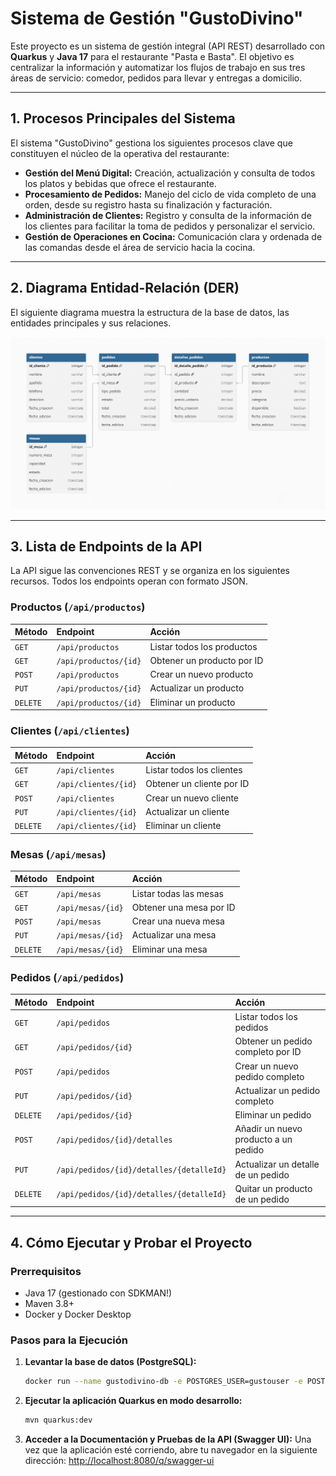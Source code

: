 # Sistema de Gestión "GustoDivino"

Este proyecto es un sistema de gestión integral (API REST) desarrollado con **Quarkus** y **Java 17** para el restaurante "Pasta e Basta". El objetivo es centralizar la información y automatizar los flujos de trabajo en sus tres áreas de servicio: comedor, pedidos para llevar y entregas a domicilio.

---

## 1. Procesos Principales del Sistema

El sistema "GustoDivino" gestiona los siguientes procesos clave que constituyen el núcleo de la operativa del restaurante:

*   **Gestión del Menú Digital:** Creación, actualización y consulta de todos los platos y bebidas que ofrece el restaurante.
*   **Procesamiento de Pedidos:** Manejo del ciclo de vida completo de una orden, desde su registro hasta su finalización y facturación.
*   **Administración de Clientes:** Registro y consulta de la información de los clientes para facilitar la toma de pedidos y personalizar el servicio.
*   **Gestión de Operaciones en Cocina:** Comunicación clara y ordenada de las comandas desde el área de servicio hacia la cocina.

---

## 2. Diagrama Entidad-Relación (DER)

El siguiente diagrama muestra la estructura de la base de datos, las entidades principales y sus relaciones.

![Diagrama Entidad-Relación de GustoDivino](DER_GustoDivino.png)

---

## 3. Lista de Endpoints de la API

La API sigue las convenciones REST y se organiza en los siguientes recursos. Todos los endpoints operan con formato JSON.

### Productos (`/api/productos`)
| Método | Endpoint              | Acción                       |
| :----- | :-------------------- | :--------------------------- |
| `GET`    | `/api/productos`      | Listar todos los productos   |
| `GET`    | `/api/productos/{id}` | Obtener un producto por ID   |
| `POST`   | `/api/productos`      | Crear un nuevo producto      |
| `PUT`    | `/api/productos/{id}` | Actualizar un producto       |
| `DELETE` | `/api/productos/{id}` | Eliminar un producto         |

### Clientes (`/api/clientes`)
| Método | Endpoint            | Acción                     |
| :----- | :------------------ | :------------------------- |
| `GET`    | `/api/clientes`     | Listar todos los clientes  |
| `GET`    | `/api/clientes/{id}`| Obtener un cliente por ID  |
| `POST`   | `/api/clientes`     | Crear un nuevo cliente     |
| `PUT`    | `/api/clientes/{id}`| Actualizar un cliente      |
| `DELETE` | `/api/clientes/{id}`| Eliminar un cliente        |

### Mesas (`/api/mesas`)
| Método | Endpoint          | Acción                   |
| :----- | :---------------- | :----------------------- |
| `GET`    | `/api/mesas`      | Listar todas las mesas   |
| `GET`    | `/api/mesas/{id}` | Obtener una mesa por ID  |
| `POST`   | `/api/mesas`      | Crear una nueva mesa     |
| `PUT`    | `/api/mesas/{id}` | Actualizar una mesa      |
| `DELETE` | `/api/mesas/{id}` | Eliminar una mesa        |

### Pedidos (`/api/pedidos`)
| Método | Endpoint                                | Acción                                  |
| :----- | :-------------------------------------- | :-------------------------------------- |
| `GET`    | `/api/pedidos`                          | Listar todos los pedidos                |
| `GET`    | `/api/pedidos/{id}`                     | Obtener un pedido completo por ID       |
| `POST`   | `/api/pedidos`                          | Crear un nuevo pedido completo          |
| `PUT`    | `/api/pedidos/{id}`                     | Actualizar un pedido completo           |
| `DELETE` | `/api/pedidos/{id}`                     | Eliminar un pedido                      |
| `POST`   | `/api/pedidos/{id}/detalles`            | Añadir un nuevo producto a un pedido    |
| `PUT`    | `/api/pedidos/{id}/detalles/{detalleId}`| Actualizar un detalle de un pedido      |
| `DELETE` | `/api/pedidos/{id}/detalles/{detalleId}`| Quitar un producto de un pedido         |

---

## 4. Cómo Ejecutar y Probar el Proyecto

### Prerrequisitos
*   Java 17 (gestionado con SDKMAN!)
*   Maven 3.8+
*   Docker y Docker Desktop

### Pasos para la Ejecución
1.  **Levantar la base de datos (PostgreSQL):**
    ```bash
    docker run --name gustodivino-db -e POSTGRES_USER=gustouser -e POSTGRES_PASSWORD=gustopass -e POSTGRES_DB=gustodivino_db -p 5432:5432 -d postgres:15
    ```

2.  **Ejecutar la aplicación Quarkus en modo desarrollo:**
    ```bash
    mvn quarkus:dev
    ```

3.  **Acceder a la Documentación y Pruebas de la API (Swagger UI):**
    Una vez que la aplicación esté corriendo, abre tu navegador en la siguiente dirección:
    [http://localhost:8080/q/swagger-ui](http://localhost:8080/q/swagger-ui)